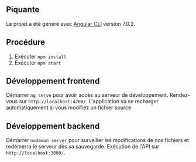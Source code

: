 ## Piquante

Le projet a été généré avec [Angular CLI](https://github.com/angular/angular-cli) version 7.0.2.

## Procédure

1. Exécuter `npm install`
2. Exécuter `npm start`

## Développement frontend

Démarrer `ng serve` pour avoir accès au serveur de développement. Rendez-vous sur `http://localhost:4200/`. L'application va se recharger automatiquement si vous modifiez un fichier source.

## Développement backend

Démarrer `nodemon server` pour surveiller les modifications de nos fichiers et redémerra le serveur dès sa sauvegarde. Exécution de l'API sur `http://localhost:3000/`.